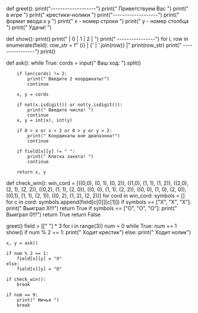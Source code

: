 def greet():
    print("-------------------")
    print(" Приветствуем Вас  ")
    print("      в игре       ")
    print("  крестики-нолики  ")
    print("-------------------")
    print(" формат ввода:x y  ")
    print(" x - номер строки  ")
    print(" y - номер столбца ")
    print("       Удачи!      ")

def show():
    print()
    print("    | 0 | 1 | 2 | ")
    print("  ----------------")
    for i, row in enumerate(field):
        row_str = f" {i} | {' | '.join(row)} |"
        print(row_str)
        print("  ----------------")
    print()

def ask():
    while True:
        cords = input("        Ваш ход: ").split()

        if len(cords) != 2:
            print(" Введите 2 координаты!")
            continue

        x, y = cords

        if not(x.isdigit()) or not(y.isdigit()):
            print(" Введите числа! ")
            continue
        x, y = int(x), int(y)

        if 0 > x or x > 2 or 0 > y or y > 2:
            print(" Координаты вне диапазона!")
            continue

        if field[x][y] != " ":
            print(" Клетка занята! ")
            continue

        return x, y

def check_win():
    win_cord = [((0,0), (0, 1), (0, 2)), ((1,0), (1, 1), (1, 2)), ((2,0), (2, 1), (2, 2)), ((0,2), (1, 1), (2, 0)), ((0, 0), (1, 1), (2, 2)), ((0, 0), (1, 0), (2, 0)), ((0,1), (1, 1), (2, 1)), ((0, 2), (1, 2), (2, 2))]
    for cord in win_cord:
        symbols = []
        for c in cord:
            symbols.append(field[c[0]][c[1]])
        if symbols == ["X", "X", "X"]:
            print(" Выиграл X!!!")
            return True
        if symbols == ["O", "O", "O"]:
            print(" Выиграл 0!!!")
            return True
    return False

greet()
field = [[" "] * 3 for i in range(3)]
num = 0
while True:
    num += 1
    show()
    if num % 2 == 1:
        print(" Ходит крестик")
    else:
        print(" Ходит нолик")

    x, y = ask()

    if num % 2 == 1:
        field[x][y] = "X"
    else:
        field[x][y] = "O"

    if check_win():
        break

    if num == 9:
        print(" Ничья ")
        break
